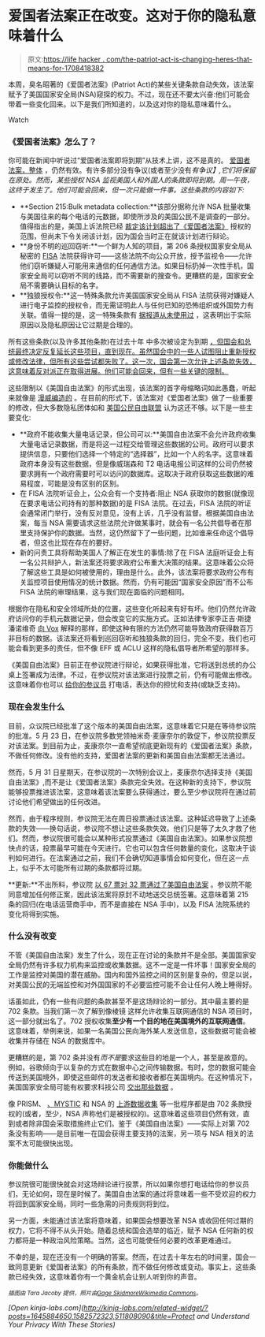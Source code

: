 # 爱国者法案正在改变。这对于你的隐私意味着什么

> 原文:[https://life hacker . com/the-patriot-act-is-changing-heres-that-means-for-1708418382](https://lifehacker.com/the-patriot-act-is-changing-heres-what-that-means-for-1708418382)

本周，臭名昭著的《爱国者法案》(Patriot Act)的某些关键条款自动失效，该法案赋予了美国国家安全局(NSA)窥探的权力。不过，现在还不要太兴奋:他们可能会带着一些变化回来。以下是我们所知道的，以及这对你的隐私意味着什么。

Watch

### 《爱国者法案》怎么了？

你可能在新闻中听说过“爱国者法案即将到期”从技术上讲，这不是真的。 [爱国者法案，整体](http://en.wikipedia.org/wiki/Patriot_Act) ，仍然有效。有许多部分没有争议(或者至少没有*有争议】,它们将保留在原处。然而，某些授权 NSA 监视美国人和外国人的条款即将到期。周一午夜，这终于发生了。他们可能会回来，但一次只能做一件事。这些条款的内容如下:*

*   **Section 215:Bulk metadata collection:**该部分据称允许 NSA 批量收集与美国往来的每个电话的元数据，即使所涉及的美国公民不是调查的一部分。值得指出的是，美国上诉法院已经 [裁定该计划超出了《爱国者法案》](http://arstechnica.com/tech-policy/2015/05/phone-metadata-spying-not-authorized-by-patriot-act-appeals-court-says/) 授权的范围，但尚未下令关闭该计划，因为国会当时正在就该计划进行辩论。
*   **身份不明的巡回窃听:**一个鲜为人知的项目，第 206 条授权国家安全局从秘密的 [FISA](http://en.wikipedia.org/wiki/Foreign_Intelligence_Surveillance_Act_of_1978_Amendments_Act_of_2008) 法院获得许可——这些法院不向公众开放，授予监视令——允许他们窃听嫌疑人可能用来通信的任何通信方法。如果目标扔掉一次性手机，国家安全局可以窃听不同的线路，而不需要新的搜查令。更糟糕的是，国家安全局不需要确认目标的名字。
*   **独狼授权令:**这一特殊条款允许美国国家安全局从 FISA 法院获得对嫌疑人进行电子监控的授权令，而无需证明此人与任何已知的恐怖组织或外国势力有关联。值得一提的是，这一特殊条款有 [据报道从未使用过](http://www.theguardian.com/us-news/2015/may/28/washington-wisdom-data-collection-shown-justice-department-verdict) ，这表明出于实际原因以及隐私原因让它过期是合理的。

所有这些条款(以及许多其他条款)在过去十年 中多次被设定为到期 [，但国会和总统最终决定反复延长这些项目，直到现在。虽然国会中的一些人试图阻止重新授权或修改法律，但所有这些尝试都失败了。这一次，国会第一次允许上述条款失效，这意味着反对派正在取得进展。他们可能会回来，但有一些关键的限制。](http://en.wikipedia.org/wiki/Patriot_Act#Reauthorizations)

这些限制以《美国自由法案》的形式出现，该法案的首字母缩略词如此愚蠢，听起来就像是 [漫威编造的](http://comicbook.com/2015/03/03/agents-of-s-h-i-e-ld-your-guide-to-comic-book-acronyms/) 。在目前的形式下，该法案对《爱国者法案》做了一些重要的修改，但大多数隐私团体如和 [美国公民自由联盟](https://www.aclu.org/sites/default/files/field_document/letter_to_senate_on_usa_freedom_act_5_23_15.pdf) 认为这还不够。以下是一些主要变化:

*   **政府不能收集大量电话记录，但公司可以:**美国自由法案不会允许政府收集大量电话记录数据，而是将这一过程交给管理这些数据的公司。政府可以要求提供信息，只要他们选择一个特定的“选择器”，比如一个人的名字。这意味着政府本身没有这些数据，但是像威瑞森和 T2 电话电报公司这样的公司仍然被要求拥有一个政府需要时可以访问的数据库。这取决于政府获取这些数据的难易程度，可能是没有区别的区别。
*   在 FISA 法院听证会上，公众会有一个支持者:阻止 NSA 获取你的数据(就像现在要求电话公司持有的那种数据)的是 FISA 法院。在过去，FISA 法院的听证会通常闭门举行，没有反对意见，没有上诉，几乎没有监督。根据美国自由法案，每当 NSA 需要请求这些法院允许做某事时，就会有一名公共倡导者在那里支持保护你的数据。当然，这仍然留下了一些问题，比如谁来任命这个倡导者，但这也比现在存在的要好。
*   新的问责工具将帮助美国人了解正在发生的事情:除了在 FISA 法庭听证会上有一名公共辩护人，新法案还将要求政府公布重大决策的结果。这意味着公众将了解这些工具是如何被使用的，理由是什么。此外，该法案将要求政府公布有关监控项目使用情况的统计数据。然而，仍有可能因“国家安全原因”而不公布 FISA 法院的审理结果，这与我们现在面临的问题相同。

根据你在隐私和安全领域所处的位置，这些变化听起来有好有坏。他们仍然允许政府访问你的手机元数据记录，但会改变它的实施方式。正如法律专家李正吉·斯捷潘诺维奇 [向 Vox](http://www.vox.com/2015/5/31/8695583/rand-paul-patriot-explained) 解释的那样，即使这种有限的方法仍然可能导致政府获得数百万非目标的数据。该法案还将看到巡回窃听和独狼条款的回归，完全不变。我们也可能会看到更多的责任，但不像 EFF 或 ACLU 这样的隐私倡导者所希望的那样多。

《美国自由法案》目前正在参议院进行辩论，如果获得批准，它将送到总统的办公桌上签署成为法律。不过，在参议院对该法案进行投票之前，仍有可能做出修改。这意味着你也可以 [给你的参议员](http://lifehacker.com/how-can-i-get-my-local-government-to-pay-attention-to-m-5981392) 打电话，表达你的担忧和支持(或缺乏支持)。

### **现在会发生什么**

目前，众议院已经批准了这个版本的美国自由法案，这意味着它只是在等待参议院的批准。5 月 23 日，在参议院多数党领袖米奇·麦康奈尔的敦促下，参议院投票反对该法案。到目前为止，麦康奈尔一直希望彻底更新现有的《爱国者法案》条款，不做任何修改。没有他的支持，爱国者法案的更新和美国自由法案都无法通过。

然而，5 月 31 日星期天，在参议院的一次特别会议上，麦康奈尔选择支持《美国自由法案》,而不是让《爱国者法案》条款完全失效。在这种新的支持下，参议院能够投票推进该法案，这意味着该法案要么获得通过，要么至少参议院将在通过前讨论他们希望做出的任何改进。

然而，由于程序规则，参议院无法在周日投票通过该法案。这种延迟导致了上述条款的失效——换句话说，参议院不想让这些条款失效。他们只是等了太久才救了他们。然而，参议院很可能会以某种形式投票通过《美国自由法案》。如果参议院想快点的话，投票最早可能在今天进行。它也可以包含任何数量的变化，这取决于谈判如何进行。在法案通过之前，我们不会确切知道事情会如何变化，但在这一点上，似乎不太可能所有过期的条款都将过期。

**更新:**不出所料，参议院 [以 67 票对 32 票通过了美国自由法案](http://www.npr.org/sections/thetwo-way/2015/06/02/411534447/senateis-poised-to-vote-on-house-approved-usa-freedom-act) 。参议院不能同意增加任何修正案，因此该法案将原封不动地送交总统签署。这意味着第 215 条的回归(在电话运营商手中，而不是直接在 NSA 手中)，以及 FISA 法院系统的变化将得到实施。

### **什么没有改变**

不管《美国自由法案》发生了什么，现在正在讨论的条款并不是全部。美国国家安全局仍然有许多权力机构来监控或收集数据。这不一定是一件坏事！国家安全局的工作是监控对美国的潜在威胁。国内和国外监控之间的区别是复杂的，但足以说，对美国公民的无端监控和对外国国家的不必要监控可能不会让任何人晚上睡得好。

话虽如此，仍有一些有问题的条款甚至不是这场辩论的一部分。其中最主要的是 702 条款。当我们第一次了解到像棱镜 这样允许收集互联网通信的 NSA 项目时，这一部分就出名了。702 授权收集**至少有一个目的地在美国境外的互联网通信**。这意味着，举例来说，如果一名美国公民向海外某人发送信息，这些数据可能会被收集并存储在 NSA 的数据库中。

更糟糕的是，第 702 条并没有*而不是*要求这些目的地是一个人，甚至是故意的。例如，谷歌倾向于以复杂的方式在数据中心之间传输数据。有时，您的数据可能会传送到美国境外，即使这些邮件的发送者和接收者都在美国境内。在这种情况下，美国国家安全局可能有权要求科技公司 [交出那些数据](http://www.washingtonpost.com/blogs/wonkblog/wp/2013/06/12/heres-everything-we-know-about-prism-to-date/) 。

像 PRISM、 [、MYSTIC](http://en.wikipedia.org/wiki/MYSTIC_%28surveillance_program%29) 和 NSA 的 [上游数据收集](http://en.wikipedia.org/wiki/Upstream_collection) 等一批程序都是由 702 条款授权的(或者，至少，NSA 声称他们是被授权的)。这意味着这些项目仍然有效，直到或者除非国会采取措施终止它们。鉴于《美国自由法案》——实际上对第 702 条没有影响——是目前唯一在国会获得主要支持的法案，另一项与 NSA 相关的法案不太可能很快出现。

### **你能做什么**

参议院很可能很快就会对这场辩论进行投票，所以如果你想打电话给你的参议员们，无论如何，现在是时候了。美国自由法案的通过将意味着一些不受欢迎的权力将回到国家安全局，同时一些急需的问责规则将到位。

另一方面，未能通过该法案将意味着，如果国会想要改革 NSA 或收回任何过期的权力，它将不得不从头开始。随着总统和国会选举的临近，赋予 NSA 任何新的权力都将是一种政治风险策略。当然，这也可能使任何必要的改革更难通过。

不幸的是，现在还没有一个明确的答案。然而，在过去十年左右的时间里，国会一致同意更新《爱国者法案》的所有条款，而不做任何修改或变动。事实上，这些条款已经失效，这意味着你有一个黄金机会让别人听到你的声音。

<small>*插图由 Tara Jacoby 提供，照片由*</small>[<small>*Gage Skidmore*</small>](https://www.flickr.com/photos/gageskidmore/8566778921)<small></small>*[<small>*Wikimedia Commons*</small>](http://en.wikipedia.org/wiki/National_Security_Agency#/media/File:NSOC-2012.jpg)<small>*。*</small>*

*[Open *kinja-labs.com*](http://kinja-labs.com/related-widget/?posts=1645884650,1582572323,511808090&title=Protect and Understand Your Privacy With These Stories)*